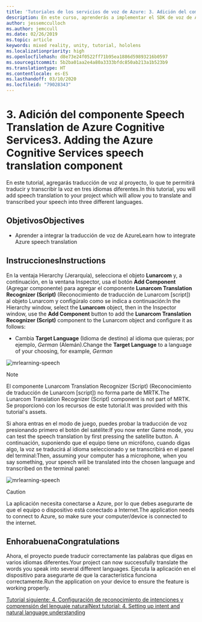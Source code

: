 ```yaml
---
title: 'Tutoriales de los servicios de voz de Azure: 3. Adición del componente Speech Translation de Azure Cognitive Services'
description: En este curso, aprenderás a implementar el SDK de voz de Azure dentro de una aplicación de realidad mixta.
author: jessemcculloch
ms.author: jemccull
ms.date: 02/26/2019
ms.topic: article
keywords: mixed reality, unity, tutorial, hololens
ms.localizationpriority: high
ms.openlocfilehash: d8e73e24f0522ff71b95ea1886d59893216b0597
ms.sourcegitcommit: 5b2ba01aa2e4a80a3333bfdc850ab213a1b523b9
ms.translationtype: HT
ms.contentlocale: es-ES
ms.lasthandoff: 03/10/2020
ms.locfileid: "79028343"
---
```

# <a name="3-adding-the-azure-cognitive-services-speech-translation-component"></a><span data-ttu-id="9f9c5-105">3. Adición del componente Speech Translation de Azure Cognitive Services</span><span class="sxs-lookup"><span data-stu-id="9f9c5-105">3. Adding the Azure Cognitive Services speech translation component</span></span>

<span data-ttu-id="9f9c5-106">En este tutorial, agregarás traducción de voz al proyecto, lo que te permitirá traducir y transcribir la voz en tres idiomas diferentes.</span><span class="sxs-lookup"><span data-stu-id="9f9c5-106">In this tutorial, you will add speech translation to your project which will allow you to translate and transcribed your speech into three different languages.</span></span>

## <a name="objectives"></a><span data-ttu-id="9f9c5-107">Objetivos</span><span class="sxs-lookup"><span data-stu-id="9f9c5-107">Objectives</span></span>

* <span data-ttu-id="9f9c5-108">Aprender a integrar la traducción de voz de Azure</span><span class="sxs-lookup"><span data-stu-id="9f9c5-108">Learn how to integrate Azure speech translation</span></span>

## <a name="instructions"></a><span data-ttu-id="9f9c5-109">Instrucciones</span><span class="sxs-lookup"><span data-stu-id="9f9c5-109">Instructions</span></span>

<span data-ttu-id="9f9c5-110">En la ventaja Hierarchy (Jerarquía), selecciona el objeto **Lunarcom** y, a continuación, en la ventana Inspector, usa el botón **Add Component** (Agregar componente) para agregar el componente **Lunarcom Translation Recognizer (Script)** (Reconocimiento de traducción de Lunarcom [script]) al objeto Lunarcom y configúralo como se indica a continuación:</span><span class="sxs-lookup"><span data-stu-id="9f9c5-110">In the Hierarchy window, select the **Lunarcom** object, then in the Inspector window, use the **Add Component** button to add the **Lunarcom Translation Recognizer (Script)** component to the Lunarcom object and configure it as follows:</span></span>

* <span data-ttu-id="9f9c5-111">Cambia **Target Language** (Idioma de destino) al idioma que quieras; por ejemplo, _German_ (Alemán).</span><span class="sxs-lookup"><span data-stu-id="9f9c5-111">Change the **Target Language** to a language of your choosing, for example, _German_</span></span>

![mrlearning-speech](images/mrlearning-speech/tutorial3-section1-step1-1.png)

> [!NOTE]
> <span data-ttu-id="9f9c5-113">El componente Lunarcom Translation Recognizer (Script) (Reconocimiento de traducción de Lunarcom [script]) no forma parte de MRTK.</span><span class="sxs-lookup"><span data-stu-id="9f9c5-113">The Lunarcom Translation Recognizer (Script) component is not part of MRTK.</span></span> <span data-ttu-id="9f9c5-114">Se proporcionó con los recursos de este tutorial.</span><span class="sxs-lookup"><span data-stu-id="9f9c5-114">It was provided with this tutorial's assets.</span></span>

<span data-ttu-id="9f9c5-115">Si ahora entras en el modo de juego, puedes probar la traducción de voz presionando primero el botón del satélite:</span><span class="sxs-lookup"><span data-stu-id="9f9c5-115">If you now enter Game mode, you can test the speech translation by first pressing the satellite button.</span></span> <span data-ttu-id="9f9c5-116">A continuación, suponiendo que el equipo tiene un micrófono, cuando digas algo, la voz se traducirá al idioma seleccionado y se transcribirá en el panel del terminal:</span><span class="sxs-lookup"><span data-stu-id="9f9c5-116">Then, assuming your computer has a microphone, when you say something, your speech will be translated into the chosen language and transcribed on the terminal panel:</span></span>

![mrlearning-speech](images/mrlearning-speech/tutorial3-section1-step1-2.png)

> [!CAUTION]
> <span data-ttu-id="9f9c5-118">La aplicación necesita conectarse a Azure, por lo que debes asegurarte de que el equipo o dispositivo está conectado a Internet.</span><span class="sxs-lookup"><span data-stu-id="9f9c5-118">The application needs to connect to Azure, so make sure your computer/device is connected to the internet.</span></span>

## <a name="congratulations"></a><span data-ttu-id="9f9c5-119">Enhorabuena</span><span class="sxs-lookup"><span data-stu-id="9f9c5-119">Congratulations</span></span>

<span data-ttu-id="9f9c5-120">Ahora, el proyecto puede traducir correctamente las palabras que digas en varios idiomas diferentes.</span><span class="sxs-lookup"><span data-stu-id="9f9c5-120">Your project can now successfully translate the words you speak into several different languages.</span></span> <span data-ttu-id="9f9c5-121">Ejecuta la aplicación en el dispositivo para asegurarte de que la característica funciona correctamente.</span><span class="sxs-lookup"><span data-stu-id="9f9c5-121">Run the application on your device to ensure the feature is working properly.</span></span>

[<span data-ttu-id="9f9c5-122">Tutorial siguiente: 4. Configuración de reconocimiento de intenciones y comprensión del lenguaje natural</span><span class="sxs-lookup"><span data-stu-id="9f9c5-122">Next tutorial: 4. Setting up intent and natural language understanding</span></span>](mrlearning-speechSDK-ch4.md)
